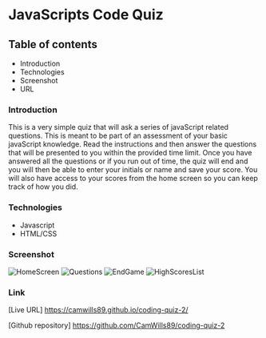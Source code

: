 # JavaScripts Code Quiz

## Table of contents
* Introduction
* Technologies
* Screenshot
* URL

### Introduction
This is a very simple quiz that will ask a series of javaScript related questions. This is meant to be part of an assessment of your basic javaScript knowledge. Read the instructions and then answer the questions that will be presented to you within the provided time limit. Once you have answered all the questions or if you run out of time, the quiz will end and you will then be able to enter your initials or name and save your score. You will also have access to your scores from the home screen so you can keep track of how you did. 

### Technologies
* Javascript
* HTML/CSS

### Screenshot
![HomeScreen](https://user-images.githubusercontent.com/68020747/90988723-a36f0200-e55a-11ea-9fdf-19ffda2dbca7.PNG)
![Questions](https://user-images.githubusercontent.com/68020747/90988728-ad910080-e55a-11ea-856d-ec6b8f9fc502.PNG)
![EndGame](https://user-images.githubusercontent.com/68020747/90988731-b386e180-e55a-11ea-8ede-fb519e7b3b36.PNG)
![HighScoresList](https://user-images.githubusercontent.com/68020747/90988732-b550a500-e55a-11ea-8fa9-850ecc3bc3c4.PNG)

### Link

[Live URL] https://camwills89.github.io/coding-quiz-2/

[Github repository] https://github.com/CamWills89/coding-quiz-2
